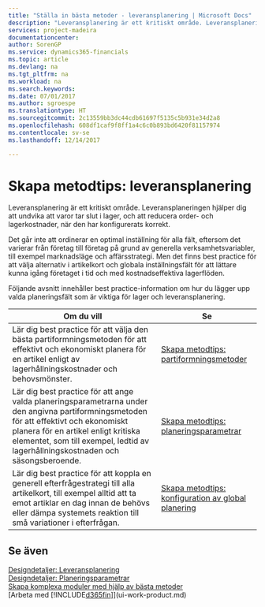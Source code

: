 ```yaml
---
title: "Ställa in bästa metoder - leveransplanering | Microsoft Docs"
description: "Leveransplanering är ett kritiskt område. Leveransplaneringen hjälper dig att undvika att varor tar slut i lager, och att reducera order- och lagerkostnader, när den har konfigurerats korrekt."
services: project-madeira
documentationcenter: 
author: SorenGP
ms.service: dynamics365-financials
ms.topic: article
ms.devlang: na
ms.tgt_pltfrm: na
ms.workload: na
ms.search.keywords: 
ms.date: 07/01/2017
ms.author: sgroespe
ms.translationtype: HT
ms.sourcegitcommit: 2c13559bb3dc44cdb61697f5135c5b931e34d2a8
ms.openlocfilehash: 608df1caf9f8ff1a4c6c0b893bd6420f81157974
ms.contentlocale: sv-se
ms.lasthandoff: 12/14/2017

---
```

# <a name="setup-best-practices-supply-planning"></a>Skapa metodtips: leveransplanering
Leveransplanering är ett kritiskt område. Leveransplaneringen hjälper dig att undvika att varor tar slut i lager, och att reducera order- och lagerkostnader, när den har konfigurerats korrekt.  

 Det går inte att ordinerar en optimal inställning för alla fält, eftersom det varierar från företag till företag på grund av generella verksamhetsvariabler, till exempel marknadsläge och affärsstrategi. Men det finns best practice för att välja alternativ i artikelkort och globala inställningsfält för att lättare kunna igång företaget i tid och med kostnadseffektiva lagerflöden.  

 Följande avsnitt innehåller best practice-information om hur du lägger upp valda planeringsfält som är viktiga för lager och leveransplanering.  

|**Om du vill**|**Se**|  
|------------|-------------|  
|Lär dig best practice för att välja den bästa partiformningsmetoden för att effektivt och ekonomiskt planera för en artikel enligt av lagerhållningskostnader och behovsmönster.|[Skapa metodtips: partiformningsmetoder](setup-best-practices-reordering-policies.md)|  
|Lär dig best practice för att ange valda planeringsparametrarna under den angivna partiformningsmetoden för att effektivt och ekonomiskt planera för en artikel enligt kritiska elementet, som till exempel, ledtid av lagerhållningskostnaden och säsongsberoende.|[Skapa metodtips: planeringsparametrar](setup-best-practices-planning-parameters.md)|  
|Lär dig best practice för att koppla en generell efterfrågestrategi till alla artikelkort, till exempel alltid att ta emot artiklar en dag innan de behövs eller dämpa systemets reaktion till små variationer i efterfrågan.|[Skapa metodtips: konfiguration av global planering](setup-best-practices-global-planning-setup.md)|  

## <a name="see-also"></a>Se även  
 [Designdetaljer: Leveransplanering](design-details-supply-planning.md)   
 [Designdetaljer: Planeringsparametrar](design-details-planning-parameters.md)   
 [Skapa komplexa moduler med hjälp av bästa metoder](set-up-complex-application-areas-using-best-practices.md)  
 [Arbeta med [!INCLUDE[d365fin](includes/d365fin_md.md)]](ui-work-product.md)

